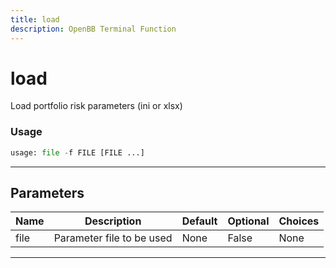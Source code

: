 ```yaml
---
title: load
description: OpenBB Terminal Function
---
```


# load

Load portfolio risk parameters (ini or xlsx)

### Usage 
```python
usage: file -f FILE [FILE ...]
```

---
## Parameters

| Name | Description | Default | Optional | Choices |
| ---- | ----------- | ------- | -------- | ------- |
| file | Parameter file to be used | None | False | None |


---
